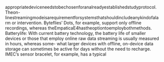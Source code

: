 appropriatedeviceneedstobechosenforanalreadyestablishedstudyprotocol. Theon-
linestreamingmodeisarequirementforsystemsthatshouldincludeanykindofalarm
or intervention. Byteflies’ Dots, for example, support only offline recordings, whereas
theEmpaticaE4hastheoptiontoemploybothmethods.
Batterylife: With current battery technology, the battery life of smaller devices or those
that employ online raw data streaming is usually measured in hours, whereas some-
what larger devices with offline, on-device data storage can sometimes be active for
days without the need to recharge. IMEC’s sensor bracelet, for example, has a typical